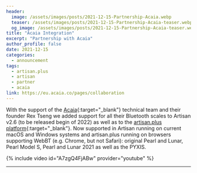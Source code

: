 ```yaml
---
header:
  image: /assets/images/posts/2021-12-15-Partnership-Acaia.webp
  teaser: /assets/images/posts/2021-12-15-Partnership-Acaia-teaser.webp
  og_image: /assets/images/posts/2021-12-15-Partnership-Acaia-teaser.webp
title: "Acaia Integration"
excerpt: "Partnership with Acaia"
author_profile: false
date: 2021-12-15
categories:
  - announcement
tags: 
  - artisan.plus
  - artisan
  - partner
  - acaia
link: https://eu.acaia.co/pages/collaboration
---
```


With the support of the [Acaia](https://acaia.co/){:target="_blank"} technical team and their founder Rex Tseng we added support for all their Bluetooth scales to Artisan v2.6 (to be released begin of 2022) as well as to the [artisan.plus platform](https://artisan.plus){:target="_blank"}. Now supported in Artisan running on current macOS and Windows systems and artisan.plus running on browsers supporting WebBT (e.g. Chrome, but not Safari): original Pearl and Lunar, Pearl Model S, Pearl and Lunar 2021 as well as the PYXIS.


{% include video id="A7zgQ4FjABw" provider="youtube" %}

---